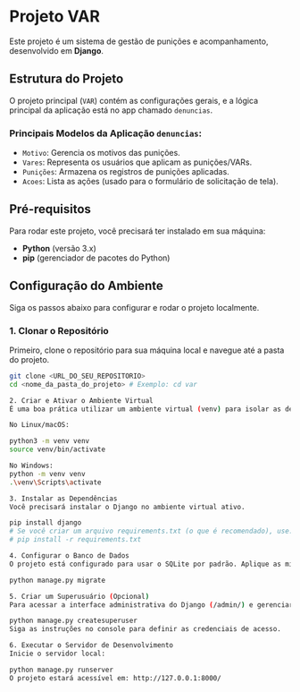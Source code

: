 # Projeto VAR

Este projeto é um sistema de gestão de punições e acompanhamento, desenvolvido em **Django**.

## Estrutura do Projeto

O projeto principal (`VAR`) contém as configurações gerais, e a lógica principal da aplicação está no app chamado `denuncias`.

### Principais Modelos da Aplicação `denuncias`:
* `Motivo`: Gerencia os motivos das punições.
* `Vares`: Representa os usuários que aplicam as punições/VARs.
* `Punições`: Armazena os registros de punições aplicadas.
* `Acoes`: Lista as ações (usado para o formulário de solicitação de tela).

## Pré-requisitos

Para rodar este projeto, você precisará ter instalado em sua máquina:

* **Python** (versão 3.x)
* **pip** (gerenciador de pacotes do Python)

## Configuração do Ambiente

Siga os passos abaixo para configurar e rodar o projeto localmente.

### 1. Clonar o Repositório

Primeiro, clone o repositório para sua máquina local e navegue até a pasta do projeto.

```bash
git clone <URL_DO_SEU_REPOSITORIO>
cd <nome_da_pasta_do_projeto> # Exemplo: cd var

2. Criar e Ativar o Ambiente Virtual
É uma boa prática utilizar um ambiente virtual (venv) para isolar as dependências do projeto.

No Linux/macOS:

python3 -m venv venv
source venv/bin/activate

No Windows:
python -m venv venv
.\venv\Scripts\activate

3. Instalar as Dependências
Você precisará instalar o Django no ambiente virtual ativo.

pip install django
# Se você criar um arquivo requirements.txt (o que é recomendado), use:
# pip install -r requirements.txt

4. Configurar o Banco de Dados
O projeto está configurado para usar o SQLite por padrão. Aplique as migrações existentes para criar as tabelas necessárias no banco de dados (db.sqlite3):

python manage.py migrate

5. Criar um Superusuário (Opcional)
Para acessar a interface administrativa do Django (/admin/) e gerenciar os modelos (Motivo, Vares, Punições, Acoes):

python manage.py createsuperuser
Siga as instruções no console para definir as credenciais de acesso.

6. Executar o Servidor de Desenvolvimento
Inicie o servidor local:

python manage.py runserver
O projeto estará acessível em: http://127.0.0.1:8000/
